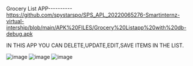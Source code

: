 Grocery List APP----------https://github.com/spystarspo/SPS_APL_20220065276-Smartinternz-virtual-intership/blob/main/APK%20FILES/Grocery%20Listapp%20with%20db-debug.apk

IN THIS APP YOU CAN DELETE,UPDATE,EDIT,SAVE ITEMS IN THE LIST.


![image](https://user-images.githubusercontent.com/109082271/192110394-44afed61-d309-44f9-9229-5ff543b61b1b.png) ![image](https://user-images.githubusercontent.com/109082271/192110372-35ed36bd-f364-4176-994e-59737c7abb98.png)
![image](https://user-images.githubusercontent.com/109082271/192110418-c0f1728f-1949-4563-a1f4-cd54c3c0dedc.png)





